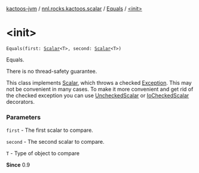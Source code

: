 [kactoos-jvm](../../index.md) / [nnl.rocks.kactoos.scalar](../index.md) / [Equals](index.md) / [&lt;init&gt;](.)

# &lt;init&gt;

`Equals(first: `[`Scalar`](../../nnl.rocks.kactoos/-scalar/index.md)`<T>, second: `[`Scalar`](../../nnl.rocks.kactoos/-scalar/index.md)`<T>)`

Equals.

There is no thread-safety guarantee.

This class implements [Scalar](../../nnl.rocks.kactoos/-scalar/index.md), which throws a checked
[Exception](https://kotlinlang.org/api/latest/jvm/stdlib/kotlin/-exception/index.html). This may not be convenient in many cases. To make
it more convenient and get rid of the checked exception you can
use [UncheckedScalar](../-unchecked-scalar/index.md) or [IoCheckedScalar](../-io-checked-scalar/index.md) decorators.

### Parameters

`first` - The first scalar to compare.

`second` - The second scalar to compare.

`T` - Type of object to compare

**Since**
0.9

